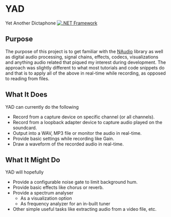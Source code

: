 # YAD
Yet Another Dictaphone
[![.NET Framework](https://github.com/Ali3nSVK/YAD/actions/workflows/dotnet-desktop.yml/badge.svg)](https://github.com/Ali3nSVK/YAD/actions/workflows/dotnet-desktop.yml)

## Purpose
The purpose of this project is to get familiar with the [NAudio](https://github.com/naudio/NAudio) library as well as digital audio processing, signal chains, effects, codecs, visualizations and anything audio related that piqued my interest during development.
The approach was slightly different to what most tutorials and code snippets do and that is to apply all of the above in real-time while recording, as opposed to reading from files.

## What It Does
YAD can currently do the following
* Record from a capture device on specific channel (or all channels).
* Record from a loopback adapter device to capture audio played on the soundcard.
* Output into a WAV, MP3 file or monitor the audio in real-time.
* Provide basic settings while recording like Gain.
* Draw a waveform of the recorded audio in real-time.

## What It Might Do
YAD will hopefully
* Provide a configurable noise gate to limit background hum.
* Provide basic effects like chorus or reverb.
* Provide a spectrum analyser
  * As a visualization option
  * As frequency analyzer for an in-built tuner
* Other simple useful tasks like extracting audio from a video file, etc.
